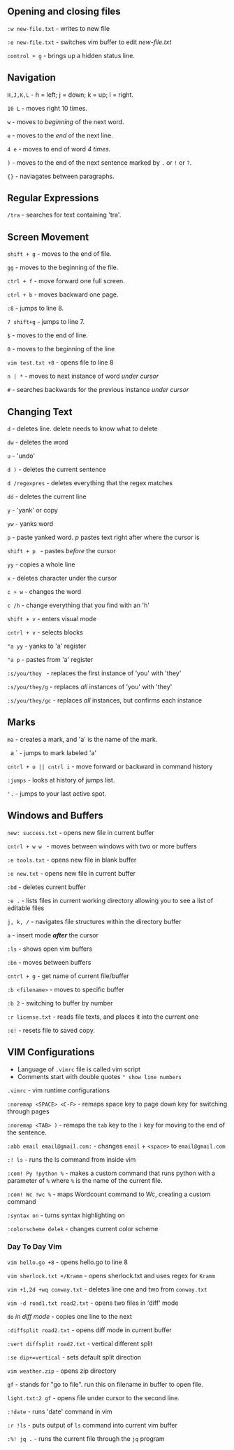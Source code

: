 ## Opening and closing files

`:w new-file.txt` - writes to new file

`:e new-file.txt` - switches vim buffer to edit *new-file.txt*

`control + g`     - brings up a hidden status line.

## Navigation

`H,J,K,L`         -  h = left; j = down; k = up; l = right.

`10 L`            - moves right 10 times.

`w`               - moves to *beginning* of the next word.

`e`               - moves to the *end* of the next line.

`4 e`             - moves to end of word *4 times*.

` ) `             - moves to the end of the next sentence marked by `.` or `!` or `?`.

` {} `            - naviagates between paragraphs.


## Regular Expressions

`/tra` 		  - searches for text containing 'tra'.

## Screen Movement

`shift + g`      - moves to the end of file.

`gg`		 - moves to the beginning of the file.

`ctrl + f` 	 - move forward one full screen.

`ctrl + b`	 - moves backward one page.

`:8` 		 - jumps to line 8.

`7 shift+g`	 - jumps to line 7.

`$` 		 - moves to the end of line.

`0`		 - moves to the beginning of the line

`vim test.txt +8` - opens file to line 8

`n | *`  	  - moves to next instance of word *under cursor*

`#` 		  - searches backwards for the previous instance *under cursor*

## Changing Text

`d`		 - deletes line. delete needs to know what to delete

`dw`		 - deletes the word

`u`		 - 'undo'

`d )`		 - deletes the current sentence

`d /regexpres`   - deletes everything that the regex matches

`dd`		 - deletes the current line

`y`		 - 'yank' or copy

`yw`		 - yanks word

`p`		 - paste yanked word. *p* pastes text right after where the cursor is

`shift + p ` 	 - pastes *before* the cursor

`yy`		 - copies a whole line

`x`		 - deletes character under the cursor

`c + w`		 - changes the word

`c /h`		 - change everything that you find with an 'h'

`shift + v`	 - enters visual mode 

`cntrl + v`	 - selects blocks

`"a yy` 	 - yanks to 'a' register

`"a p` 	 - pastes from 'a' register

`:s/you/they `  - replaces the first instance of 'you' with 'they'

`:s/you/they/g` - replaces *all* instances of 'you' with 'they'

`:s/you/they/gc` - replaces *all* instances, but confirms each instance


## Marks

`ma` 		- creates a mark, and 'a' is the name of the mark.

` `a `		- jumps to mark labeled 'a'


`cntrl + o || cntrl i` - move forward or backward in command history

`:jumps` 	       - looks at history of jumps list.

` '. ` 		       - jumps to your last active spot. 


## Windows and Buffers

`new: success.txt`    - opens new file in current buffer

`cntrl + w w `	      - moves between windows with two or more buffers

`:e tools.txt`	      - opens new file in blank buffer

`:e new.txt` 	      - opens new file in current buffer

`:bd`		      - deletes current buffer

`:e .` 		      - lists files in current working directory allowing you to see a list of editable files

`j, k, /`	      - navigates file structures within the directory buffer

`a`		      - insert mode ***after*** the cursor

`:ls` 		      - shows open vim buffers

`:bn`		      - moves between buffers

`cntrl + g`	      - get name of current file/buffer

`:b <filename>`	      - moves to specific buffer

`:b 2`		      - switching to buffer by number

`:r license.txt`      - reads file texts, and places it into the current one

`:e!`		      - resets file to saved copy.


## VIM Configurations

* Language of `.vimrc` file is called vim script
* Comments start with double quotes `" show line numbers`

`.vimrc`	     	       - vim runtime configurations

`:noremap <SPACE> <C-F>`       - remaps space key to page down key for switching through pages

`:noremap <TAB> )` 	       - remaps the `tab` key to the `)` key for moving to the end of the sentence.

`:abb email email@gmail.com:`  - changes `email` + `<space>` to `email@gmail.com`

`:! ls`			       - runs the ls command from inside vim

`:com! Py !python %`	       - makes a custom command that runs python with a parameter of `%` where `%` is the name of the current file.

`:com! Wc !wc %`	       - maps Wordcount command to Wc, creating a custom command

`:syntax on`		       - turns syntax highlighting on

`:colorscheme delek`	       - changes current color scheme

### Day To Day Vim

`vim hello.go +8`	       - opens hello.go to line 8

`vim sherlock.txt +/Kramm`     - opens sherlock.txt and uses regex for `Kramm`

`vim +1,2d +wq conway.txt`     - deletes line one and two from `conway.txt`

`vim -d road1.txt road2.txt`   - opens two files in 'diff' mode

`do` *in diff mode*	       - copies one line to the next

`:diffsplit road2.txt`	       - opens diff mode in current buffer

`:vert diffsplit road2.txt`    - vertical different split

`:se dip+=vertical`	       - sets default split direction

`vim weather.zip`	       - opens zip directory

`gf`			       - stands for "go to file". run this on filename in buffer to open file.

`light.txt:2 gf`	       - opens file under cursor to the second line.

`:!date`		       - runs 'date' command in vim

`:r !ls`		       - puts output of `ls` command into current vim buffer

`:%! jq .`		       - runs the current file through the `jq` program



